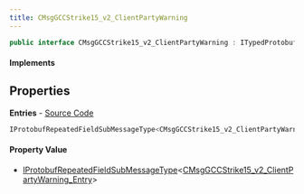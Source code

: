 ```yaml
---
title: CMsgGCCStrike15_v2_ClientPartyWarning
---
```


```csharp
public interface CMsgGCCStrike15_v2_ClientPartyWarning : ITypedProtobuf<CMsgGCCStrike15_v2_ClientPartyWarning>, INativeHandle
```

#### Implements

## Properties

**Entries** - [Source Code](https://github.com/swiftly-solution/swiftlys2/blob/main/managed/src/SwiftlyS2.Generated/Protobufs/Interfaces/CMsgGCCStrike15_v2_ClientPartyWarning.cs#L13)

```csharp
IProtobufRepeatedFieldSubMessageType<CMsgGCCStrike15_v2_ClientPartyWarning_Entry> Entries { get; }
```

#### Property Value

- [IProtobufRepeatedFieldSubMessageType](/docs/api/shared/netmessages/iprotobufrepeatedfieldsubmessagetype-1)<[CMsgGCCStrike15_v2_ClientPartyWarning_Entry](/docs/api/shared/protobufdefinitions/cmsggccstrike15_v2_clientpartywarning_entry)>

